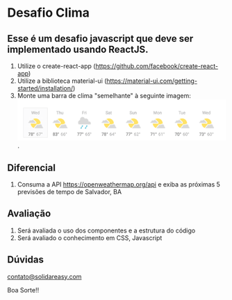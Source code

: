 # Desafio Clima

## Esse é um desafio javascript que deve ser implementado usando ReactJS.

1. Utilize o create-react-app (https://github.com/facebook/create-react-app)
1. Utilize a biblioteca material-ui (https://material-ui.com/getting-started/installation/)
1. Monte uma barra de clima "semelhante" à seguinte imagem: 
![Barra de Clima](/data/weather.png).


## Diferencial
1. Consuma a API https://openweathermap.org/api e exiba as próximas 5 previsões de tempo de Salvador, BA

## Avaliação
1. Será avaliada o uso dos componentes e a estrutura do código
1. Será avaliado o conhecimento em CSS, Javascript

## Dúvidas
contato@solidareasy.com

Boa Sorte!!

